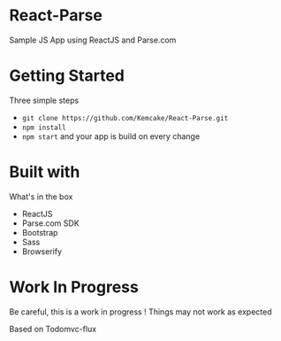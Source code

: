 
React-Parse
===========

Sample JS App using ReactJS and Parse.com

# Getting Started
Three simple steps

* `git clone https://github.com/Kemcake/React-Parse.git`
* `npm install`
* `npm start` and your app is build on every change

# Built with 
What's in the box
* ReactJS
* Parse.com SDK
* Bootstrap
* Sass
* Browserify

# Work In Progress
Be careful, this is a work in progress ! Things may not work as expected

Based on Todomvc-flux 
